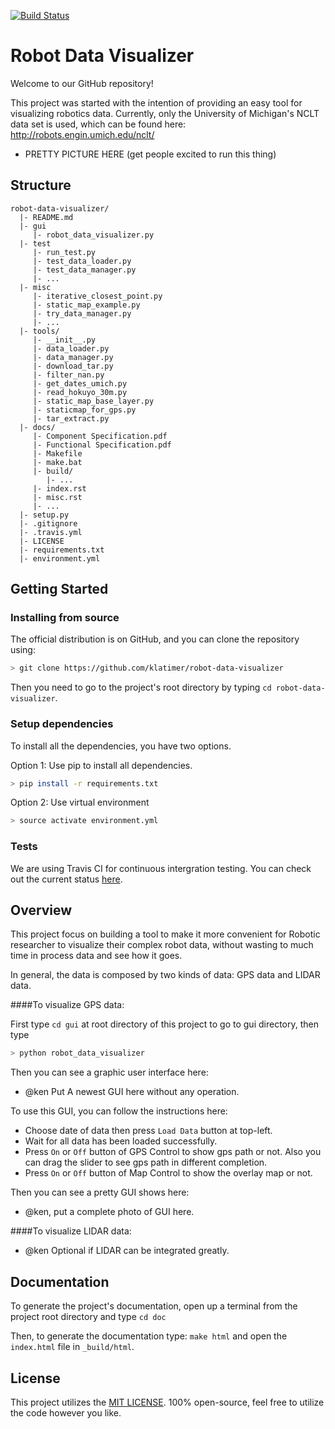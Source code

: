 [![Build Status](https://travis-ci.org/klatimer/robot-data-visualizer.svg?branch=dev)](https://travis-ci.org/klatimer/robot-data-visualizer)

# Robot Data Visualizer
Welcome to our GitHub repository!

This project was started with the intention of providing an easy tool for
visualizing robotics data. Currently, only the University of Michigan's
NCLT data set is used, which can be found here: http://robots.engin.umich.edu/nclt/

* PRETTY PICTURE HERE (get people excited to run this thing)

## Structure
    robot-data-visualizer/
      |- README.md
      |- gui
         |- robot_data_visualizer.py
      |- test
         |- run_test.py
         |- test_data_loader.py
         |- test_data_manager.py
         |- ...
      |- misc
         |- iterative_closest_point.py
         |- static_map_example.py
         |- try_data_manager.py
         |- ...
      |- tools/
         |- __init__.py
         |- data_loader.py
         |- data_manager.py
         |- download_tar.py
         |- filter_nan.py
         |- get_dates_umich.py
         |- read_hokuyo_30m.py
         |- static_map_base_layer.py
         |- staticmap_for_gps.py
         |- tar_extract.py
      |- docs/
         |- Component Specification.pdf
         |- Functional Specification.pdf
         |- Makefile
         |- make.bat
         |- build/
            |- ...
         |- index.rst
         |- misc.rst
         |- ...
      |- setup.py
      |- .gitignore
      |- .travis.yml
      |- LICENSE
      |- requirements.txt
      |- environment.yml

## Getting Started
### Installing from source

The official distribution is on GitHub, and you can clone the repository using:
```bash
> git clone https://github.com/klatimer/robot-data-visualizer
```
Then you need to go to the project's root directory by typing `cd robot-data-visualizer`.

### Setup dependencies
To install all the dependencies, you have two options.

Option 1: Use pip to install all dependencies.
```bash
> pip install -r requirements.txt
```

Option 2: Use virtual environment 
```bash
> source activate environment.yml
```

### Tests
We are using Travis CI for continuous intergration testing. You can check out the current status 
[here](https://travis-ci.org/klatimer/robot-data-visualizer).

## Overview

This project focus on building a tool to make it more convenient for 
Robotic researcher to visualize their complex robot data, 
without wasting to much time in process data and see how it goes.

In general, the data is composed by two kinds of data: GPS data and LIDAR data.

####To visualize GPS data:

First type `cd gui` at root directory of this project to go to gui directory, then type
```bash
> python robot_data_visualizer
```

Then you can see a graphic user interface here:
* @ken Put A newest GUI here without any operation.

To use this GUI, you can follow the instructions here:
* Choose date of data then press `Load Data` button at top-left.
* Wait for all data has been loaded successfully.
* Press `On` or `Off` button of GPS Control to show gps path or not. Also you can drag the slider to see gps path in different completion.
* Press `On` or `Off` button of Map Control to show the overlay map or not.

Then you can see a pretty GUI shows here:
* @ken, put a complete photo of GUI here.

####To visualize LIDAR data:
* @ken Optional if LIDAR can be integrated greatly.


## Documentation
To generate the project's documentation, open up a terminal from the project root
directory and type `cd doc`

Then, to generate the documentation type:
`make html` and open the `index.html` file in `_build/html`.

## License
This project utilizes the [MIT LICENSE](LICENSE).
100% open-source, feel free to utilize the code however you like. 


